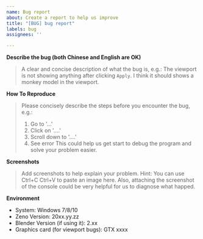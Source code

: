 ```yaml
---
name: Bug report
about: Create a report to help us improve
title: "[BUG] bug report"
labels: bug
assignees: ''

---
```


**Describe the bug (both Chinese and English are OK)**
> A clear and concise description of what the bug is, e.g.:
> The viewport is not showing anything after clicking `Apply`.
> I think it should shows a monkey model in the viewport.

**How To Reproduce**
> Please concisely describe the steps before you encounter the bug, e.g.:
> 1. Go to '...'
> 2. Click on '....'
> 3. Scroll down to '....'
> 4. See error
> This could help us get start to debug the program and solve your problem easier.

**Screenshots**
> Add screenshots to help explain your problem.
> Hint: You can use Ctrl+C Ctrl+V to paste an image here.
> Also, attaching the screenshot of the console could be very helpful for us to diagnose what happed.

**Environment**
 - System: Windows 7/8/10
 - Zeno Version: 20xx.yy.zz
 - Blender Version (if using it): 2.xx
 - Graphics card (for viewport bugs): GTX xxxx
